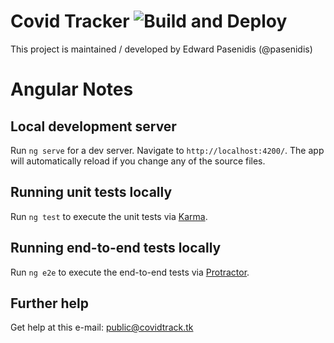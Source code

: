 # Covid Tracker ![Build and Deploy](https://github.com/covid19track/covid-v3/workflows/Build%20and%20Deploy/badge.svg)
This project is maintained / developed by Edward Pasenidis (@pasenidis) 

# Angular Notes

## Local development server

Run `ng serve` for a dev server. Navigate to `http://localhost:4200/`. The app will automatically reload if you change any of the source files.

## Running unit tests locally

Run `ng test` to execute the unit tests via [Karma](https://karma-runner.github.io).

## Running end-to-end tests locally

Run `ng e2e` to execute the end-to-end tests via [Protractor](http://www.protractortest.org/).

## Further help

Get help at this e-mail: [public@covidtrack.tk](mailto:public@covidtrack.tk)
